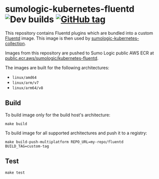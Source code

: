 # sumologic-kubernetes-fluentd ![Dev builds](https://github.com/SumoLogic/sumologic-kubernetes-fluentd/workflows/Dev%20builds/badge.svg) [![GitHub tag](https://img.shields.io/github/tag/SumoLogic/sumologic-kubernetes-fluentd.svg)](https://gitHub.com/SumoLogic/sumologic-kubernetes-fluentd/tags/)

This repository contains Fluentd plugins which are bundled into a custom
[Fluentd](https://github.com/fluent/fluentd) image.
This image is then used by [sumologic-kubernetes-collection](https://github.com/SumoLogic/sumologic-kubernetes-collection).

Images from this repository are pushed to Sumo Logic public AWS ECR at [public.ecr.aws/sumologic/kubernetes-fluentd](https://gallery.ecr.aws/sumologic/kubernetes-fluentd).

The images are built for the following architectures:

- `linux/amd64`
- `linux/arm/v7`
- `linux/arm64/v8`

## Build

To build image only for the build host's architecture:

```shell
make build
```

To build image for all supported architectures and push it to a registry:

```shell
make build-push-multiplatform REPO_URL=my-repo/fluentd BUILD_TAG=custom-tag
```

## Test

```shell
make test
```
